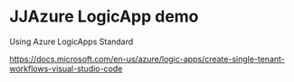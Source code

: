 # JJAzure LogicApp demo
Using Azure LogicApps Standard

https://docs.microsoft.com/en-us/azure/logic-apps/create-single-tenant-workflows-visual-studio-code

